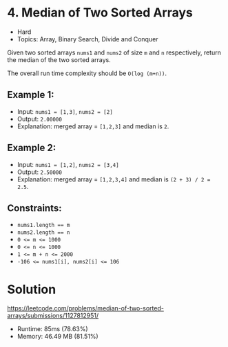 # 4. Median of Two Sorted Arrays

- Hard
- Topics: Array, Binary Search, Divide and Conquer

Given two sorted arrays `nums1` and `nums2` of size `m` and `n` respectively, return the median of the two sorted arrays.

The overall run time complexity should be `O(log (m+n))`.

## Example 1:

- Input: `nums1 = [1,3]`, `nums2 = [2]`
- Output: `2.00000`
- Explanation: merged array = `[1,2,3]` and median is `2`.

## Example 2:

- Input: `nums1 = [1,2]`, `nums2 = [3,4]`
- Output: `2.50000`
- Explanation: merged array = `[1,2,3,4]` and median is `(2 + 3) / 2 = 2.5`.

## Constraints:

- `nums1.length == m`
- `nums2.length == n`
- `0 <= m <= 1000`
- `0 <= n <= 1000`
- `1 <= m + n <= 2000`
- `-106 <= nums1[i], nums2[i] <= 106`

# Solution

https://leetcode.com/problems/median-of-two-sorted-arrays/submissions/1127812951/

- Runtime: 85ms (78.63%)
- Memory: 46.49 MB (81.51%)

